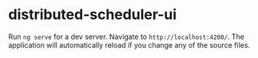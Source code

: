 # distributed-scheduler-ui

Run `ng serve` for a dev server. Navigate to `http://localhost:4200/`. The application will automatically reload if you change any of the source files.
